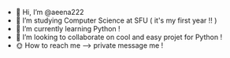 - 🐛 Hi, I’m @aeena222
- 🐥 I’m studying Computer Science at SFU ( it's my first year !! )
- 🌱 I’m currently learning Python !
- 💓 I’m looking to collaborate on cool and easy projet for Python !
- 🌞 How to reach me --> private message me !

<!---
aeena222/aeena222 is a ✨ special ✨ repository because its `README.md` (this file) appears on your GitHub profile.
You can click the Preview link to take a look at your changes.
--->

